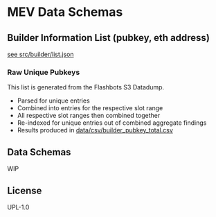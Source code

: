 # MEV Data Schemas

## Builder Information List (pubkey, eth address)

[see src/builder/list.json](./src/builder/list.json)

### Raw Unique Pubkeys

This list is generated from the Flashbots S3 Datadump.

- Parsed for unique entries
- Combined into entries for the respective slot range
- All respective slot ranges then combined together
- Re-indexed for unique entries out of combined aggregate findings
- Results produced in [data/csv/builder_pubkey_total.csv](./data/csv/builder_pubkey_total.csv)


## Data Schemas

WIP


## License

UPL-1.0
